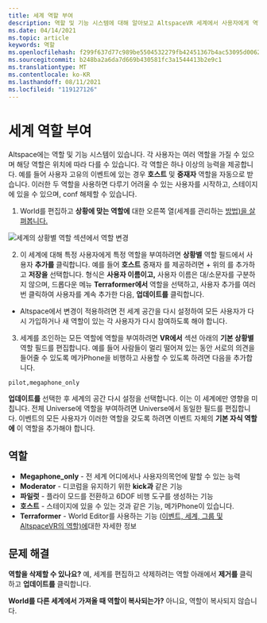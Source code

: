```yaml
---
title: 세계 역할 부여
description: 역할 및 기능 시스템에 대해 알아보고 AltspaceVR 세계에서 사용자에게 역할을 제공하기 위한 단계별 지침을 가져옵니다.
ms.date: 04/14/2021
ms.topic: article
keywords: 역할
ms.openlocfilehash: f299f637d77c989be5504532279fb42451367b4ac53095d00627f67402dd8552
ms.sourcegitcommit: b248ba2a6da7d669b430581fc3a1544413b2e9c1
ms.translationtype: MT
ms.contentlocale: ko-KR
ms.lasthandoff: 08/11/2021
ms.locfileid: "119127126"
---
```

# <a name="granting-world-roles"></a>세계 역할 부여

Altspace에는 역할 및 기능 시스템이 있습니다. 각 사용자는 여러 역할을 가질 수 있으며 해당 역할은 위치에 따라 다를 수 있습니다. 각 역할은 하나 이상의 능력을 제공합니다. 예를 들어 사용자 고유의 이벤트에 있는 경우 **호스트** 및 **중재자** 역할을 자동으로 받습니다. 이러한 두 역할을 사용하면 다루기 어려울 수 있는 사용자를 시작하고, 스테이지에 있을 수 있으며, conf 해제할 수 있습니다.

1. World를 편집하고 **상황에 맞는 역할에** 대한 오른쪽 열(세계를 관리하는 [방법)을 살펴봅니다.](managing-worlds.md)

![세계의 상황별 역할 섹션에서 역할 변경](images/granting-roles.png)

2. 이 세계에 대해 특정 사용자에게 특정 역할을 부여하려면 **상황별** 역할 필드에서 사용자 **추가를** 클릭합니다. 예를 들어 **호스트** 중재자 를 제공하려면  +  위의 를 추가하고 **저장을** 선택합니다. 형식은 **사용자 이름이고,** 사용자 이름은 대/소문자를 구분하지 않으며, 드롭다운 메뉴 **Terraformer에서** 역할을 선택하고, 사용자 추가를 여러 번 클릭하여 사용자를 계속 추가한 다음, **업데이트를** 클릭합니다.

* Altspace에서 변경이 적용하려면 전 세계 공간을 다시 설정하여 모든 사용자가 다시 가입하거나 새 역할이 있는 각 사용자가 다시 참여하도록 해야 합니다.

3. 세계를 조인하는 모든 역할에 역할을 부여하려면 **VR에서** 섹션 아래의 **기본 상황별** 역할 필드를 편집합니다. 예를 들어 사람들이 멀리 떨어져 있는 동안 서로의 의견을 들어줄 수 있도록 메가Phone을 비행하고 사용할 수 있도록 하려면 다음을 추가합니다.

```
pilot,megaphone_only
```

**업데이트를** 선택한 후 세계의 공간 다시 설정을 선택합니다. 이는 이 세계에만 영향을 미칩니다. 전체 Universe에 역할을 부여하려면 Universe에서 동일한 필드를 편집합니다. 이벤트의 모든 사용자가 이러한 역할을 갖도록 하려면 이벤트 자체의 **기본 자식 역할에** 이 역할을 추가해야 합니다.

## <a name="roles"></a>역할

* **Megaphone_only** - 전 세계 어디에서나 사용자의목언에 말할 수 있는 능력
* **Moderator** - 디코럼을 유지하기 위한 **kick과** 같은 기능
* **파일럿** - 플라이 모드를 전환하고 6DOF 비행 도구를 생성하는 기능
* **호스트** - 스테이지에 있을 수 있는 것과 같은 기능, 메가Phone이 있습니다.
* **Terraformer** - World Editor를 사용하는 기능 ([이벤트, 세계, 그룹 및 AltspaceVR의 역할)에](../getting-started/roles.md)대한 자세한 정보

## <a name="troubleshooting"></a>문제 해결

**역할을 삭제할 수 있나요?**
예, 세계를 편집하고 삭제하려는 역할 아래에서 **제거를** 클릭하고 **업데이트를** 클릭합니다.

**World를 다른 세계에서 가져올 때 역할이 복사되는가?**
아니요, 역할이 복사되지 않습니다.